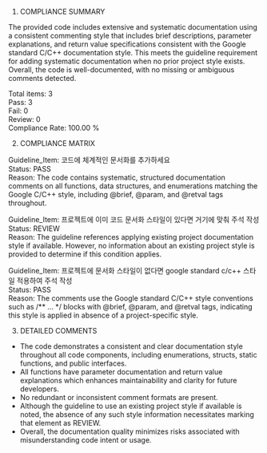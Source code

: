 1) COMPLIANCE SUMMARY

The provided code includes extensive and systematic documentation using a consistent commenting style that includes brief descriptions, parameter explanations, and return value specifications consistent with the Google standard C/C++ documentation style. This meets the guideline requirement for adding systematic documentation when no prior project style exists. Overall, the code is well-documented, with no missing or ambiguous comments detected.

Total items: 3  
Pass: 3  
Fail: 0  
Review: 0  
Compliance Rate: 100.00 %

2) COMPLIANCE MATRIX

Guideline_Item: 코드에 체계적인 문서화를 추가하세요  
Status: PASS  
Reason: The code contains systematic, structured documentation comments on all functions, data structures, and enumerations matching the Google C/C++ style, including @brief, @param, and @retval tags throughout.

Guideline_Item: 프로젝트에 이미 코드 문서화 스타일이 있다면 거기에 맞춰 주석 작성  
Status: REVIEW  
Reason: The guideline references applying existing project documentation style if available. However, no information about an existing project style is provided to determine if this condition applies.

Guideline_Item: 프로젝트에 문서화 스타일이 없다면 google standard c/c++ 스타일 적용하여 주석 작성  
Status: PASS  
Reason: The comments use the Google standard C/C++ style conventions such as /** ... */ blocks with @brief, @param, and @retval tags, indicating this style is applied in absence of a project-specific style.

3) DETAILED COMMENTS

- The code demonstrates a consistent and clear documentation style throughout all code components, including enumerations, structs, static functions, and public interfaces.
- All functions have parameter documentation and return value explanations which enhances maintainability and clarity for future developers.
- No redundant or inconsistent comment formats are present.
- Although the guideline to use an existing project style if available is noted, the absence of any such style information necessitates marking that element as REVIEW.
- Overall, the documentation quality minimizes risks associated with misunderstanding code intent or usage.